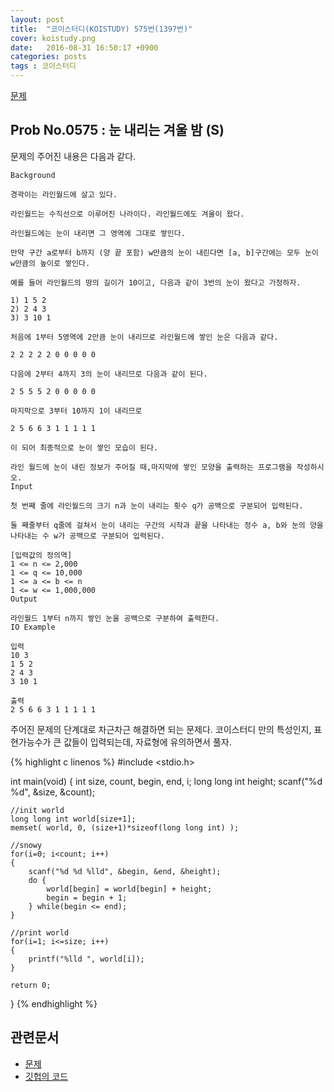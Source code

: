 ```yaml
---
layout: post
title:  "코이스터디(KOISTUDY) 575번(1397번)"
cover: koistudy.png
date:   2016-08-31 16:50:17 +0900
categories: posts
tags : 코이스터디
---
```


[문제](http://koistudy.net/?mid=prob_page&NO=1397)

## Prob No.0575 : 눈 내리는 겨울 밤 (S)

문제의 주어진 내용은 다음과 같다.

    Background

    경곽이는 라인월드에 살고 있다.

    라인월드는 수직선으로 이루어진 나라이다. 라인월드에도 겨울이 왔다.

    라인월드에는 눈이 내리면 그 영역에 그대로 쌓인다.

    만약 구간 a로부터 b까지 (양 끝 포함) w만큼의 눈이 내린다면 [a, b]구간에는 모두 눈이 w만큼의 높이로 쌓인다.

    예를 들어 라인월드의 땅의 길이가 10이고, 다음과 같이 3번의 눈이 왔다고 가정하자.

    1) 1 5 2
    2) 2 4 3
    3) 3 10 1

    처음에 1부터 5영역에 2만큼 눈이 내리므로 라인월드에 쌓인 눈은 다음과 같다.

    2 2 2 2 2 0 0 0 0 0

    다음에 2부터 4까지 3의 눈이 내리므로 다음과 같이 된다.

    2 5 5 5 2 0 0 0 0 0

    마지막으로 3부터 10까지 1이 내리므로

    2 5 6 6 3 1 1 1 1 1

    이 되어 최종적으로 눈이 쌓인 모습이 된다.

    라인 월드에 눈이 내린 정보가 주어질 때,마지막에 쌓인 모양을 출력하는 프로그램을 작성하시오.
    Input

    첫 번째 줄에 라인월드의 크기 n과 눈이 내리는 횟수 q가 공백으로 구분되어 입력된다.

    둘 째줄부터 q줄에 걸쳐서 눈이 내리는 구간의 시작과 끝을 나타내는 정수 a, b와 눈의 양을 나타내는 수 w가 공백으로 구분되어 입력된다.

    [입력값의 정의역]
    1 <= n <= 2,000
    1 <= q <= 10,000
    1 <= a <= b <= n
    1 <= w <= 1,000,000
    Output

    라인월드 1부터 n까지 쌓인 눈을 공백으로 구분하여 출력한다.
    IO Example

    입력
    10 3
    1 5 2
    2 4 3
    3 10 1

    출력
    2 5 6 6 3 1 1 1 1 1

주어진 문제의 단계대로 차근차근 해결하면 되는 문제다. 코이스터디 만의 특성인지, 표현가능수가 큰 값들이 입력되는데, 자료형에 유의하면서 풀자.

{% highlight c linenos %}
#include <stdio.h>

int main(void)
{
	int size, count, begin, end, i;
	long long int height;
	scanf("%d %d", &size, &count);

	//init world
	long long int world[size+1];
	memset( world, 0, (size+1)*sizeof(long long int) );

	//snowy
	for(i=0; i<count; i++)
	{
		scanf("%d %d %lld", &begin, &end, &height);
		do {
			world[begin] = world[begin] + height;
			begin = begin + 1;
		} while(begin <= end);
	}

	//print world
	for(i=1; i<=size; i++)
	{
		printf("%lld ", world[i]);
	}

	return 0;
}
{% endhighlight %}

## 관련문서

- [문제](http://koistudy.net/?mid=prob_page&NO=1397)
- [깃헙의 코드](https://github.com/NugiSquare/C_Study/blob/master/koistudy/no1397.c)
